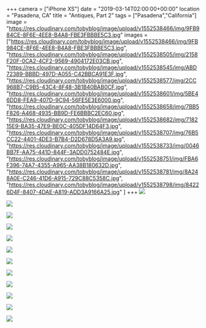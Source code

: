 +++
camera = ["iPhone XS"]
date = "2019-03-14T02:00:00+00:00"
location = "Pasadena, CA"
title = "Antiques, Part 2"
tags = ["Pasadena","California"]
image = "https://res.cloudinary.com/tobyblog/image/upload/v1552538466/img/9FB984CE-8F6E-4EE8-B4A8-FBE3FBBBE5C3.jpg"
images = ["https://res.cloudinary.com/tobyblog/image/upload/v1552538466/img/9FB984CE-8F6E-4EE8-B4A8-FBE3FBBBE5C3.jpg",
"https://res.cloudinary.com/tobyblog/image/upload/v1552538505/img/2158F20F-0CA2-4CF2-9569-4904172E03CB.jpg",
"https://res.cloudinary.com/tobyblog/image/upload/v1552538545/img/ABD72389-BBBD-497D-A055-C42BBCA91E3F.jpg",
"https://res.cloudinary.com/tobyblog/image/upload/v1552538577/img/2CC968B7-C9B5-43C4-8F48-3B1B40BAB0CF.jpg",
"https://res.cloudinary.com/tobyblog/image/upload/v1552538601/img/5BE46DD8-FEA9-407D-9C94-56FE5E3E6000.jpg",
"https://res.cloudinary.com/tobyblog/image/upload/v1552538658/img/7BB5F826-A468-4935-BB9D-FE6BBBC2EC60.jpg",
"https://res.cloudinary.com/tobyblog/image/upload/v1552538682/img/718215E9-BA35-47E9-BE0C-405DF14D64F3.jpg",
"https://res.cloudinary.com/tobyblog/image/upload/v1552538707/img/76B5CC22-4401-4DE3-B7B4-D2D678D5A3A9.jpg",
"https://res.cloudinary.com/tobyblog/image/upload/v1552538733/img/0046BB7F-AA75-441D-844F-3ADD0752484E.jpg",
"https://res.cloudinary.com/tobyblog/image/upload/v1552538751/img/FBA6F396-74A7-4355-A965-AA38B180632D.jpg",
"https://res.cloudinary.com/tobyblog/image/upload/v1552538781/img/8A248A0E-C246-41D6-A915-729C88C5358C.jpg",
"https://res.cloudinary.com/tobyblog/image/upload/v1552538798/img/84226D4F-8407-4DAE-A819-ADD3A9166A25.jpg"
]
+++
![](https://res.cloudinary.com/tobyblog/image/upload/v1552538466/img/9FB984CE-8F6E-4EE8-B4A8-FBE3FBBBE5C3.jpg)
<!--more-->
![](https://res.cloudinary.com/tobyblog/image/upload/v1552538505/img/2158F20F-0CA2-4CF2-9569-4904172E03CB.jpg)

![](https://res.cloudinary.com/tobyblog/image/upload/v1552538545/img/ABD72389-BBBD-497D-A055-C42BBCA91E3F.jpg)

![](https://res.cloudinary.com/tobyblog/image/upload/v1552538577/img/2CC968B7-C9B5-43C4-8F48-3B1B40BAB0CF.jpg)

![](https://res.cloudinary.com/tobyblog/image/upload/v1552538601/img/5BE46DD8-FEA9-407D-9C94-56FE5E3E6000.jpg)

![](https://res.cloudinary.com/tobyblog/image/upload/v1552538658/img/7BB5F826-A468-4935-BB9D-FE6BBBC2EC60.jpg)

![](https://res.cloudinary.com/tobyblog/image/upload/v1552538682/img/718215E9-BA35-47E9-BE0C-405DF14D64F3.jpg)

![](https://res.cloudinary.com/tobyblog/image/upload/v1552538707/img/76B5CC22-4401-4DE3-B7B4-D2D678D5A3A9.jpg)

![](https://res.cloudinary.com/tobyblog/image/upload/v1552538733/img/0046BB7F-AA75-441D-844F-3ADD0752484E.jpg)

![](https://res.cloudinary.com/tobyblog/image/upload/v1552538751/img/FBA6F396-74A7-4355-A965-AA38B180632D.jpg)

![](https://res.cloudinary.com/tobyblog/image/upload/v1552538781/img/8A248A0E-C246-41D6-A915-729C88C5358C.jpg)

![](https://res.cloudinary.com/tobyblog/image/upload/v1552538798/img/84226D4F-8407-4DAE-A819-ADD3A9166A25.jpg)
